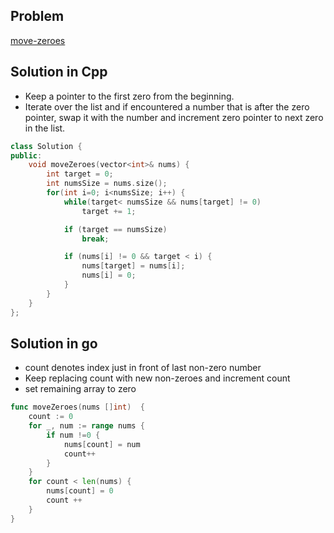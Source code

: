 ## Problem

[move-zeroes](https://leetcode.com/problems/move-zeroes/)

## Solution in Cpp

- Keep a pointer to the first zero from the beginning. 
- Iterate over the list and if encountered a number that is after the zero pointer, swap it with the number and increment zero pointer to next zero in the list.

```cpp
class Solution {
public:
    void moveZeroes(vector<int>& nums) {
        int target = 0;
        int numsSize = nums.size();
        for(int i=0; i<numsSize; i++) {
            while(target< numsSize && nums[target] != 0)
                target += 1;

            if (target == numsSize)
                break;

            if (nums[i] != 0 && target < i) {
                nums[target] = nums[i];
                nums[i] = 0;
            }
        }
    }
};
```

## Solution in go

- count denotes index just in front of last non-zero number
- Keep replacing count with new non-zeroes and increment count
- set remaining array to zero

```go
func moveZeroes(nums []int)  {
    count := 0
    for _, num := range nums {
        if num !=0 {
            nums[count] = num
            count++
        }
    }
    for count < len(nums) {
        nums[count] = 0
        count ++
    }
}
```